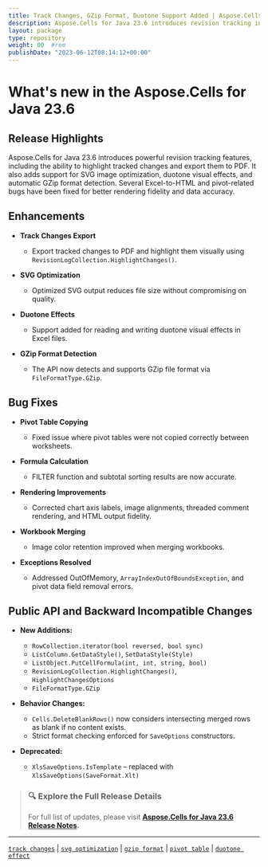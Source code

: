 ```yaml
---
title: Track Changes, GZip Format, Duotone Support Added | Aspose.Cells for Java 23.6
description: Aspose.Cells for Java 23.6 introduces revision tracking in PDF, duotone effects, SVG optimizations, and GZip format detection along with multiple bug fixes.
layout: package
type: repository
weight: 00	#rem
publishDate: "2023-06-12T08:14:12+00:00"
---
```


# What's new in the Aspose.Cells for Java 23.6

## Release Highlights

Aspose.Cells for Java 23.6 introduces powerful revision tracking features, including the ability to highlight tracked changes and export them to PDF. It also adds support for SVG image optimization, duotone visual effects, and automatic GZip format detection. Several Excel-to-HTML and pivot-related bugs have been fixed for better rendering fidelity and data accuracy.

## Enhancements

- **Track Changes Export**
  - Export tracked changes to PDF and highlight them visually using `RevisionLogCollection.HighlightChanges()`.

- **SVG Optimization**
  - Optimized SVG output reduces file size without compromising on quality.

- **Duotone Effects**
  - Support added for reading and writing duotone visual effects in Excel files.

- **GZip Format Detection**
  - The API now detects and supports GZip file format via `FileFormatType.GZip`.

## Bug Fixes

- **Pivot Table Copying**
  - Fixed issue where pivot tables were not copied correctly between worksheets.

- **Formula Calculation**
  - FILTER function and subtotal sorting results are now accurate.

- **Rendering Improvements**
  - Corrected chart axis labels, image alignments, threaded comment rendering, and HTML output fidelity.

- **Workbook Merging**
  - Image color retention improved when merging workbooks.

- **Exceptions Resolved**
  - Addressed OutOfMemory, `ArrayIndexOutOfBoundsException`, and pivot data field removal errors.

## Public API and Backward Incompatible Changes

- **New Additions:**
  - `RowCollection.iterator(bool reversed, bool sync)`
  - `ListColumn.GetDataStyle()`, `SetDataStyle(Style)`
  - `ListObject.PutCellFormula(int, int, string, bool)`
  - `RevisionLogCollection.HighlightChanges()`, `HighlightChangesOptions`
  - `FileFormatType.GZip`

- **Behavior Changes:**
  - `Cells.DeleteBlankRows()` now considers intersecting merged rows as blank if no content exists.
  - Strict format checking enforced for `SaveOptions` constructors.

- **Deprecated:**
  - `XlsSaveOptions.IsTemplate` – replaced with `XlsSaveOptions(SaveFormat.Xlt)`

> ### 🔍 Explore the Full Release Details
>
> For full list of updates, please visit **[Aspose.Cells for Java 23.6 Release Notes](https://releases.aspose.com/cells/java/release-notes/2023/aspose-cells-for-java-23-6-release-notes/).**

---

[`track changes`](https://search.aspose.com/q/track-changes.html) | [`svg optimization`](https://search.aspose.com/q/svg-optimization.html) | [`gzip format`](https://search.aspose.com/q/gzip-format.html) | [`pivot table`](https://search.aspose.com/q/pivot-table.html) | [`duotone effect`](https://search.aspose.com/q/duotone-effect.html)
